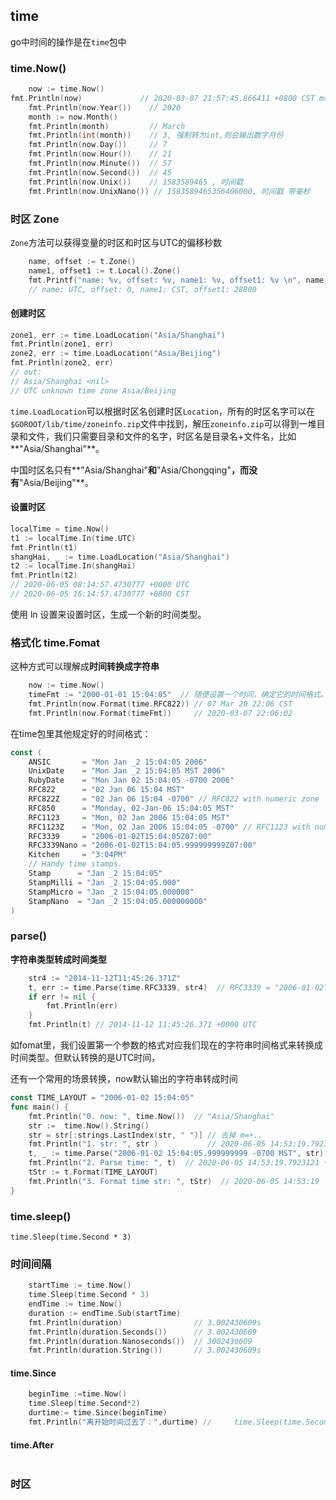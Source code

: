 ## time

go中时间的操作是在`time`包中



### time.Now()

``` go
	now := time.Now()      
fmt.Println(now)             // 2020-03-07 21:57:45.866411 +0800 CST m=+0.000560285
	fmt.Println(now.Year())    // 2020
	month := now.Month()
	fmt.Println(month)         // March
	fmt.Println(int(month))    // 3, 强制转为int,则会输出数字月份
	fmt.Println(now.Day())     // 7
	fmt.Println(now.Hour())    // 21
	fmt.Println(now.Minute())  // 57
	fmt.Println(now.Second())  // 45
	fmt.Println(now.Unix())    // 1583589465 , 时间戳
	fmt.Println(now.UnixNano()) // 1583589465356406000, 时间戳 带毫秒
```



### 时区 Zone

`Zone`方法可以获得变量的时区和时区与UTC的偏移秒数

``` go
	name, offset := t.Zone()
	name1, offset1 := t.Local().Zone()
	fmt.Printf("name: %v, offset: %v, name1: %v, offset1: %v \n", name, offset, name1, offset1)
    // name: UTC, offset: 0, name1: CST, offset1: 28800
```



#### 创建时区

``` go
zone1, err := time.LoadLocation("Asia/Shanghai")
fmt.Println(zone1, err)
zone2, err := time.LoadLocation("Asia/Beijing")
fmt.Println(zone2, err)
// out:
// Asia/Shanghai <nil>
// UTC unknown time zone Asia/Beijing
```

`time.LoadLocation`可以根据时区名创建时区`Location`，所有的时区名字可以在`$GOROOT/lib/time/zoneinfo.zip`文件中找到，解压`zoneinfo.zip`可以得到一堆目录和文件，我们只需要目录和文件的名字，时区名是目录名+文件名，比如**"Asia/Shanghai"**。

中国时区名只有**"Asia/Shanghai"**和**"Asia/Chongqing"**，而没有**"Asia/Beijing"**。



#### 设置时区

``` go
localTime = time.Now()
t1 := localTime.In(time.UTC)
fmt.Println(t1)
shangHai, _ := time.LoadLocation("Asia/Shanghai")
t2 := localTime.In(shangHai)
fmt.Println(t2)
// 2020-06-05 08:14:57.4730777 +0000 UTC
// 2020-06-05 16:14:57.4730777 +0800 CST
```

使用 ln 设置来设置时区，生成一个新的时间类型。





### 格式化 time.Fomat

这种方式可以理解成**时间转换成字符串**

``` go
	now := time.Now() 
	timeFmt := "2000-01-01 15:04:05"  // 随便设置一个时间，确定它的时间格式。
	fmt.Println(now.Format(time.RFC822)) // 07 Mar 20 22:06 CST
	fmt.Println(now.Format(timeFmt))     // 2020-03-07 22:06:02
```

在time包里其他规定好的时间格式：

``` go
const (
	ANSIC       = "Mon Jan _2 15:04:05 2006"
	UnixDate    = "Mon Jan _2 15:04:05 MST 2006"
	RubyDate    = "Mon Jan 02 15:04:05 -0700 2006"
	RFC822      = "02 Jan 06 15:04 MST"
	RFC822Z     = "02 Jan 06 15:04 -0700" // RFC822 with numeric zone
	RFC850      = "Monday, 02-Jan-06 15:04:05 MST"
	RFC1123     = "Mon, 02 Jan 2006 15:04:05 MST"
	RFC1123Z    = "Mon, 02 Jan 2006 15:04:05 -0700" // RFC1123 with numeric zone
	RFC3339     = "2006-01-02T15:04:05Z07:00"
	RFC3339Nano = "2006-01-02T15:04:05.999999999Z07:00"
	Kitchen     = "3:04PM"
	// Handy time stamps.
	Stamp      = "Jan _2 15:04:05"
	StampMilli = "Jan _2 15:04:05.000"
	StampMicro = "Jan _2 15:04:05.000000"
	StampNano  = "Jan _2 15:04:05.000000000"
)
```



### parse()

**字符串类型转成时间类型**

``` go
	str4 := "2014-11-12T11:45:26.371Z"
	t, err := time.Parse(time.RFC3339, str4)  // RFC3339 = "2006-01-02T15:04:05Z07:00"
	if err != nil {
		fmt.Println(err)
	}
	fmt.Println(t) // 2014-11-12 11:45:26.371 +0000 UTC
```

如fomat里，我们设置第一个参数的格式对应我们现在的字符串时间格式来转换成时间类型。但默认转换的是UTC时间，



还有一个常用的场景转换，now默认输出的字符串转成时间

``` go
const TIME_LAYOUT = "2006-01-02 15:04:05"
func main() {
	fmt.Println("0. now: ", time.Now())  // "Asia/Shanghai"
	str :=  time.Now().String()
	str = str[:strings.LastIndex(str, " ")] // 去掉 m=+..
	fmt.Println("1. str: ", str )           // 2020-06-05 14:53:19.7923121 +0800 CST
	t, _ := time.Parse("2006-01-02 15:04:05.999999999 -0700 MST", str) // 这个时间格式很重要
	fmt.Println("2. Parse time: ", t)  // 2020-06-05 14:53:19.7923121 +0800 CST, 成功转成时间类型
	tStr := t.Format(TIME_LAYOUT)  
    fmt.Println("3. Format time str: ", tStr)  // 2020-06-05 14:53:19
}
```





### time.sleep()

```
time.Sleep(time.Second * 3)
```





### 时间间隔

``` go
	startTime := time.Now()             
	time.Sleep(time.Second * 3)
	endTime := time.Now()
	duration := endTime.Sub(startTime)
	fmt.Println(duration)                // 3.002430609s
	fmt.Println(duration.Seconds())      // 3.002430609
	fmt.Println(duration.Nanoseconds())  // 3002430609
	fmt.Println(duration.String())       // 3.002430609s

```



#### time.Since

``` go
	beginTime :=time.Now()
	time.Sleep(time.Second*2)
	durtime:= time.Since(beginTime)
	fmt.Println("离开始时间过去了：",durtime) // 	time.Sleep(time.Second*2)
```

#### time.After

``` go

```





### 时区

